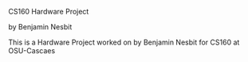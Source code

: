 CS160 Hardware Project


by Benjamin Nesbit

This is a Hardware Project worked on by Benjamin Nesbit for CS160 at OSU-Cascaes